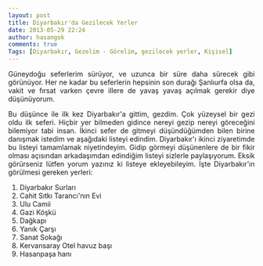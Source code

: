 ```yaml
---
layout: post
title: Diyarbakır'da Gezilecek Yerler
date: 2013-05-29 22:24
author: hasangok
comments: true
Tags: [Diyarbakır, Gezelim - Görelim, gezilecek yerler, Kişisel]
---
```

<p style="text-align: justify;">Güneydoğu seferlerim sürüyor, ve uzunca bir süre daha sürecek gibi görünüyor. Her ne kadar bu seferlerin hepsinin son durağı Şanlıurfa olsa da, vakit ve fırsat varken çevre illere de yavaş yavaş açılmak gerekir diye düşünüyorum.</p>
<p style="text-align: justify;">Bu düşünce ile ilk kez Diyarbakır'a gittim, gezdim. Çok yüzeysel bir gezi oldu ilk seferi. Hiçbir yer bilmeden gidince nereyi gezip nereyi göreceğini bilemiyor tabi insan. İkinci sefer de gitmeyi düşündüğümden bilen birine danışmak istedim ve aşağıdaki listeyi edindim. Diyarbakır'ı ikinci ziyaretimde bu listeyi tamamlamak niyetindeyim. Gidip görmeyi düşünenlere de bir fikir olması açısından arkadaşımdan edindiğim listeyi sizlerle paylaşıyorum. Eksik görürseniz lütfen yorum yazınız ki listeye ekleyebileyim. İşte Diyarbakır'ın görülmesi gereken yerleri:</p>

<ol>
	<li style="text-align: justify;">Diyarbakır Surları</li>
	<li style="text-align: justify;">Cahit Sıtkı Tarancı'nın Evi</li>
	<li style="text-align: justify;">Ulu Camii</li>
	<li style="text-align: justify;">Gazi Köşkü</li>
	<li style="text-align: justify;">Dağkapı</li>
	<li style="text-align: justify;">Yanık Çarşı</li>
	<li style="text-align: justify;">Sanat Sokağı</li>
	<li style="text-align: justify;">Kervansaray Otel havuz başı</li>
	<li style="text-align: justify;">Hasanpaşa hanı</li>
</ol>
